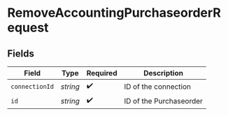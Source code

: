 # RemoveAccountingPurchaseorderRequest


## Fields

| Field                   | Type                    | Required                | Description             |
| ----------------------- | ----------------------- | ----------------------- | ----------------------- |
| `connectionId`          | *string*                | :heavy_check_mark:      | ID of the connection    |
| `id`                    | *string*                | :heavy_check_mark:      | ID of the Purchaseorder |